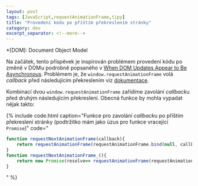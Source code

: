 ```yaml
---
layout: post
tags: [JavaScript,requestAnimationFrame,tipy]
title: "Provedení kódu po příštím překreslením stránky"
category: dev
excerpt_separator: <!--more-->
---
```


*[DOM]: Document Object Model

Na začátek, tento příspěvek je inspirován problémem provedení kódu po změně v DOM u podrobně popsaného v [When DOM Updates Appear to Be Asynchronous](https://macarthur.me/posts/when-dom-updates-appear-to-be-asynchronous). Problémem je, že `window.requestAnimationFrame` volá *callback* před následujícím překreslením viz [dokumentace](https://developer.mozilla.org/en-US/docs/Web/API/window/requestAnimationFrame "Popis API na MDN").

<!--more-->

Kombinací dvou `window.requestAnimationFrame` zařídíme zavolání *callback*u před druhým následujícím překreslení. Obecná funkce by mohla vypadat nějak takto:

{% include code.html caption="Funkce pro zavolání *callback*u po příštím překreslení stránky (podtržítko mám jako úzus pro funkce vracející `Promise`)" code="
```JavaScript
function requestNextAnimationFrame(callback){
    return requestAnimationFrame(requestAnimationFrame.bind(null, callback));
}
function requestNextAnimationFrame_(){
    return new Promise(resolve=> requestAnimationFrame(requestAnimationFrame.bind(null, resolve)));
}
```
" %}
